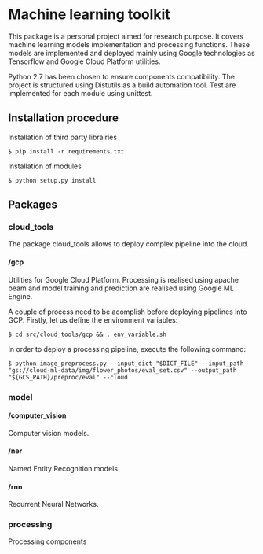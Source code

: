 # Machine learning toolkit

This package is a personal project aimed for research purpose. It covers machine learning models implementation and 
processing functions. These models are implemented and deployed mainly using Google technologies as Tensorflow and
Google Cloud Platform utilities.

Python 2.7 has been chosen to ensure components compatibility. The project is structured using Distutils as a build 
automation tool. Test are implemented for each module using unittest.

## Installation procedure

Installation of third party librairies
```
$ pip install -r requirements.txt
```

Installation of modules
```
$ python setup.py install
```

## Packages

### cloud_tools

The package cloud_tools allows to deploy complex pipeline into the cloud.

#### /gcp

Utilities for Google Cloud Platform. Processing is realised using apache beam and 
model training and prediction are realised using Google ML Engine.

A couple of process need to be acomplish before deploying pipelines into GCP.
Firstly, let us define the environment variables:
```
$ cd src/cloud_tools/gcp && . env_variable.sh
```

In order to deploy a processing pipeline, execute the following command:
```
$ python image_preprocess.py --input_dict "$DICT_FILE" --input_path "gs://cloud-ml-data/img/flower_photos/eval_set.csv" --output_path "${GCS_PATH}/preproc/eval" --cloud
```
 
### model

#### /computer_vision

Computer vision models.

#### /ner

Named Entity Recognition models.

#### /rnn

Recurrent Neural Networks.

### processing

Processing components
